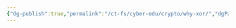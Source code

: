 ```yaml
---
{"dg-publish":true,"permalink":"/ct-fs/cyber-edu/crypto/why-xor/","dgPassFrontmatter":true}
---
```


